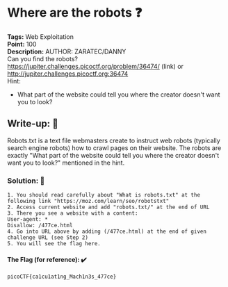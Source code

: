 # Where are the robots ❓
**Tags:** Web Exploitation<br>
**Point:** 100<br>
**Description:** AUTHOR: ZARATEC/DANNY<br>
Can you find the robots? https://jupiter.challenges.picoctf.org/problem/36474/ (link) or http://jupiter.challenges.picoctf.org:36474 <br>
Hint:
- What part of the website could tell you where the creator doesn't want you to look?

## Write-up: 📝
Robots.txt is a text file webmasters create to instruct web robots (typically search engine robots) how to crawl pages on their website. The robots are exactly "What part of the website could tell you where the creator doesn't want you to look?" mentioned in the hint. 

### Solution: 💯
```
1. You should read carefully about "What is robots.txt" at the following link "https://moz.com/learn/seo/robotstxt"
2. Access current website and add "robots.txt/" at the end of URL
3. There you see a website with a content: 
User-agent: *
Disallow: /477ce.html
4. Go into URL above by adding (/477ce.html) at the end of given challenge URL (see Step 2)
5. You will see the flag here.
```

#### The Flag (for reference): ✔️
```
picoCTF{ca1cu1at1ng_Mach1n3s_477ce}
```
